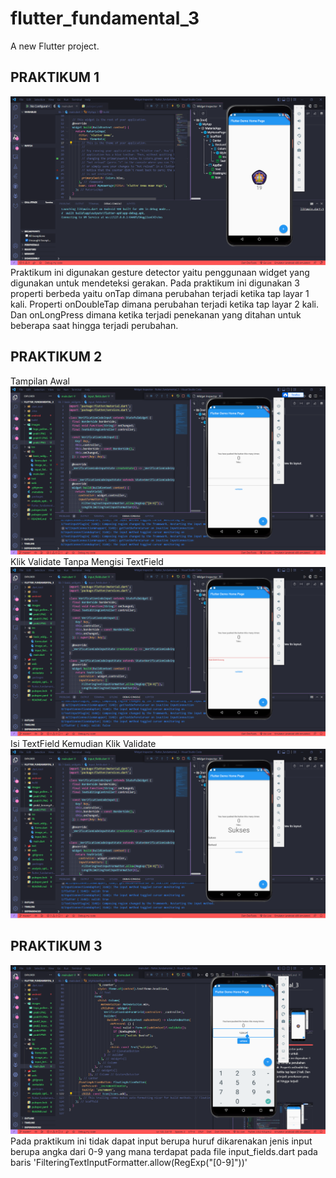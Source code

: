 # flutter_fundamental_3

A new Flutter project.

## PRAKTIKUM 1
![PRAKTIKUM 1](images/prak1l1.PNG)
Praktikum ini digunakan gesture detector yaitu penggunaan widget yang digunakan untuk mendeteksi gerakan. Pada praktikum ini digunakan 3 properti berbeda yaitu onTap dimana perubahan terjadi ketika tap layar 1 kali. Properti onDoubleTap dimana perubahan terjadi ketika tap layar 2 kali. Dan onLongPress dimana ketika terjadi penekanan yang ditahan untuk beberapa saat hingga terjadi perubahan. 

## PRAKTIKUM 2
Tampilan Awal
![PRAKTIKUM 2](images/prak2.PNG)
Klik Validate Tanpa Mengisi TextField
![PRAKTIKUM 2](images/prak2_kosong.PNG)
Isi TextField Kemudian Klik Validate
![PRAKTIKUM 2](images/prak2_input%20sesuai.PNG)

## PRAKTIKUM 3
![PRAKTIKUM 2](images/prak3.PNG)
Pada praktikum ini tidak dapat input berupa huruf dikarenakan jenis input berupa angka dari 0-9 yang mana terdapat pada file input_fields.dart pada baris 'FilteringTextInputFormatter.allow(RegExp("[0-9]"))'